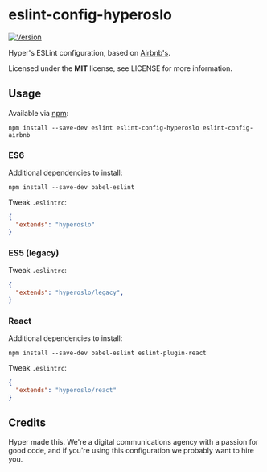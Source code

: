 # eslint-config-hyperoslo

[![Version](https://img.shields.io/npm/v/eslint-config-hyperoslo.svg?style=flat)](https://www.npmjs.org/package/eslint-config-hyperoslo)

Hyper's ESLint configuration, based on [Airbnb's](https://github.com/airbnb/javascript/tree/master/packages/eslint-config-airbnb).

Licensed under the **MIT** license, see LICENSE for more information.

## Usage

Available via [npm](https://www.npmjs.com):

```shell
npm install --save-dev eslint eslint-config-hyperoslo eslint-config-airbnb
```

### ES6

Additional dependencies to install:

```shell
npm install --save-dev babel-eslint
```

Tweak `.eslintrc`:

```json
{
  "extends": "hyperoslo"
}
```

### ES5 (legacy)

Tweak `.eslintrc`:

```json
{
  "extends": "hyperoslo/legacy",
}
```

### React

Additional dependencies to install:

```shell
npm install --save-dev babel-eslint eslint-plugin-react
```

Tweak `.eslintrc`:

```json
{
  "extends": "hyperoslo/react"
}
```

## Credits

Hyper made this. We're a digital communications agency with a passion for good code,
and if you're using this configuration we probably want to hire you.
